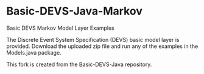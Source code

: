 # Basic-DEVS-Java-Markov
Basic DEVS Markov Model Layer Examples

The Discrete Event System Specification (DEVS) basic model layer is provided. Download the uploaded zip file and run any of the examples in the Models.java package. 

This fork is created from the Basic-DEVS-Java repository. 
